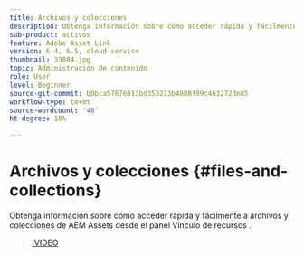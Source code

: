 ```yaml
---
title: Archivos y colecciones
description: Obtenga información sobre cómo acceder rápida y fácilmente a archivos y colecciones de AEM Assets desde el panel Vínculo de recursos .
sub-product: activos
feature: Adobe Asset Link
version: 6.4, 6.5, cloud-service
thumbnail: 33884.jpg
topic: Administración de contenido
role: User
level: Beginner
source-git-commit: b0bca57676813bd353213b4808f99c463272de85
workflow-type: tm+mt
source-wordcount: '48'
ht-degree: 10%

---
```



# Archivos y colecciones {#files-and-collections}

Obtenga información sobre cómo acceder rápida y fácilmente a archivos y colecciones de AEM Assets desde el panel Vínculo de recursos .

>[!VIDEO](https://video.tv.adobe.com/v/33884/?quality=12)